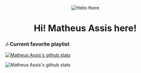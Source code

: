 <p align="center">
	<img src="https://vignette.wikia.nocookie.net/undertale-au-fanon/images/5/58/Mettaton.gif/revision/latest?cb=20191101202000" alt="Hello there" />
</p>

<h1 align="center"><b>Hi! Matheus Assis here!</b></h1>

### 🎶 Current favorite playlist
[![Matheus Assis's github stats](https://i.imgur.com/NfLYmjP.png)](https://open.spotify.com/playlist/5t13QviyIoimg6sHgpQJ6y)


![Matheus Assis's github stats](https://github-readme-stats.vercel.app/api?username=AssisrMatheus&show_icons=true)

<!--
**AssisrMatheus/AssisrMatheus** is a ✨ _special_ ✨ repository because its `README.md` (this file) appears on your GitHub profile.

https://developer.spotify.com/documentation/widgets/generate/play-button/

```diff
- text in red
+ text in green
! text in orange
# text in gray
@@ text in purple (and bold)@@
```

Here are some ideas to get you started:

- 🔭 I’m currently working on ...
- 🌱 I’m currently learning ...
- 👯 I’m looking to collaborate on ...
- 🤔 I’m looking for help with ...
- 💬 Ask me about ...
- 📫 How to reach me: ...
- 😄 Pronouns: ...
- ⚡ Fun fact: ...
-->
